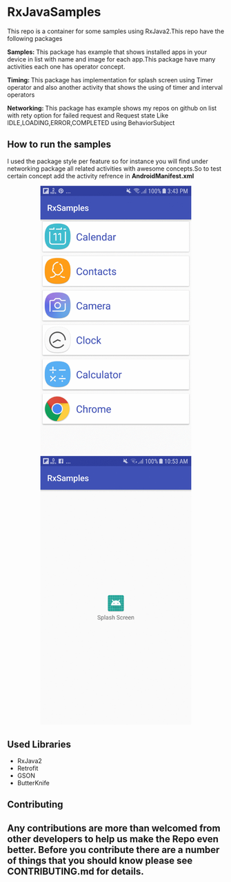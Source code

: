 <html>
 <head>   
 </head>

 <body>

  <h1>RxJavaSamples</h1>
   This repo is a container for some samples using RxJava2.This repo have the following packages
      
   <b>Samples: </b>This package has example that shows installed apps in your device
   in list with name and image for each app.This package have many activities
   each one has operator concept.
             
   <b>Timing: </b>This package has implementation for splash screen using Timer operator and also another
   activity that shows the using of timer and interval operators
                   
   <b>Networking: </b>This package has example shows my repos on github on list with rety option for failed request
   and Request state Like IDLE,LOADING,ERROR,COMPLETED using BehaviorSubject

   <h2>How to run the samples</h2>
      I used the package style per feature so for instance you will find under networking package
       all related activities with awesome concepts.So to test certain concept add the activity refrence
       in <b>AndroidManifest.xml</b>

<p align="center">
  <img src="https://github.com/mrabelwahed/RxjavaSamples/blob/master/app/gif/rxjava2.gif" width="350"/>
  <img src="https://github.com/mrabelwahed/RxjavaSamples/blob/master/app/gif/splash.gif" width="350"/>
</p>


  <h2>Used Libraries</h2>
  <ul>
  <li>RxJava2</li>
  <li>Retrofit</li>
  <li>GSON</li>
  <li>ButterKnife</li>
  </ul>

 <h2>Contributing<h2>
  Any contributions are more than welcomed from other developers to help us make the Repo even better. Before you contribute there are a number of things that you should know please see CONTRIBUTING.md for details.

  </body>
  </body>

 </body>

</html>
